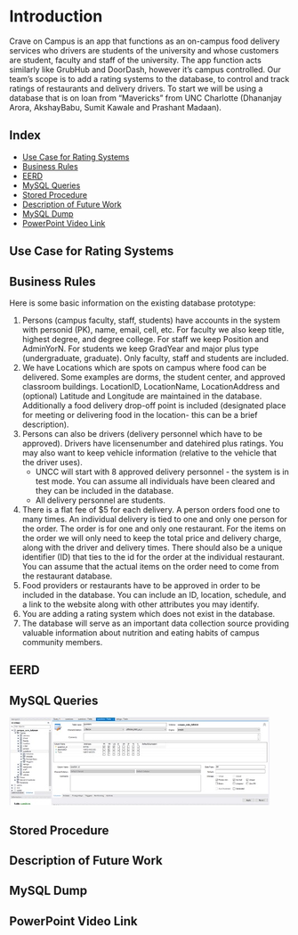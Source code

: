 # Introduction

Crave on Campus is an app that functions as an on-campus food delivery services who drivers are students of the university and whose customers are student, faculty and staff of the university. The app function acts similarly like GrubHub and DoorDash, however it’s campus controlled. Our team’s scope is to add a rating systems to the database, to control and track ratings of restaurants and delivery drivers. To start we will be using a database that is on loan from “Mavericks” from UNC Charlotte (Dhananjay Arora, AkshayBabu, Sumit Kawale and Prashant Madaan).  

## Index
* [Use Case for Rating Systems](#use-case-for-rating-systems)
* [Business Rules](#business-rules)
* [EERD](#eerd)
* [MySQL Queries](#mysql-queries)
* [Stored Procedure](#stored-procedure)
* [Description of Future Work](#description-of-future-work)
* [MySQL Dump](#mysql-dump)
* [PowerPoint Video Link](#powerpoint-video-link)


## Use Case for Rating Systems

## Business Rules

Here is some basic information on the existing database prototype:

1. Persons (campus faculty, staff, students) have accounts in the system with personid (PK), name, email, cell, etc. For faculty we also keep title, highest degree, and degree college. For staff we keep Position and AdminYorN. For students we keep GradYear and major plus type (undergraduate, graduate). Only faculty, staff and students are included.
2. We have Locations which are spots on campus where food can be delivered. Some examples are dorms, the student center, and approved classroom buildings. LocationID, LocationName, LocationAddress and (optional) Latitude and Longitude are maintained in the database. Additionally a food delivery drop-off point is included (designated place for meeting or delivering food in the location- this can be a brief description).
3. Persons can also be drivers (delivery personnel which have to be approved). Drivers have licensenumber and datehired plus ratings. You may also want to keep vehicle information (relative to the vehicle that the driver uses).
   - UNCC will start with 8 approved delivery personnel - the system is in test mode. You can assume all individuals have been cleared and they can be included in the database.
   - All delivery personnel are students.
4. There is a flat fee of $5 for each delivery. A person orders food one to many times. An individual delivery is tied to one and only one person for the order. The order is for one and only one restaurant. For the items on the order we will only need to keep the total price and delivery charge, along with the driver and delivery times. There should also be a unique identifier (ID) that ties to the id for the order at the individual restaurant. You can assume that the actual items on the order need to come from the restaurant database.
5. Food providers or restaurants have to be approved in order to be included in the database. You can include an ID, location, schedule, and a link to the website along with other attributes you may identify.
6. You are adding a rating system which does not exist in the database.
7. The database will serve as an important data collection source providing valuable information about nutrition and eating habits of campus community members.

## EERD

## MySQL Queries

![](images/Questions-Table%202.jpg)

## Stored Procedure

## Description of Future Work

## MySQL Dump

## PowerPoint Video Link
  

  
  
  

  
  
